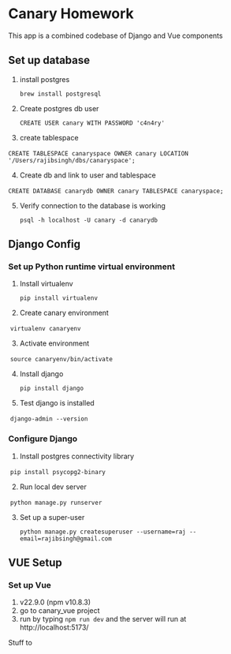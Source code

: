 # Canary Homework

This app is a combined codebase of Django and Vue components

  

## Set up database

1. install postgres

   `brew install postgresql`

2. Create postgres db user

   `CREATE USER canary WITH PASSWORD 'c4n4ry'`

3. create tablespace

​	`CREATE TABLESPACE canaryspace OWNER canary LOCATION '/Users/rajibsingh/dbs/canaryspace';`

4. Create db and link to user and tablespace

​	`CREATE DATABASE canarydb OWNER canary TABLESPACE canaryspace;`

5. Verify connection to the database is working

   `psql -h localhost -U canary -d canarydb`



## Django Config

### Set up Python runtime virtual environment

1. Install virtualenv

   `pip install virtualenv`

2. Create canary environment

​	`virtualenv canaryenv`

3. Activate environment

​	`source canaryenv/bin/activate`

4. Install django

   `pip install django`

5. Test django is installed

​	`django-admin --version`



### Configure Django

1. Install postgres connectivity library

​	`pip install psycopg2-binary`

2. Run local dev server

​	`python manage.py runserver`

3. Set up a super-user

   `python manage.py createsuperuser --username=raj --email=rajibsingh@gmail.com`



## VUE Setup

### Set up Vue

1. v22.9.0 (npm v10.8.3)
2. go to canary_vue project
3. run by typing `npm run dev` and the server will run at http://localhost:5173/







Stuff to 
